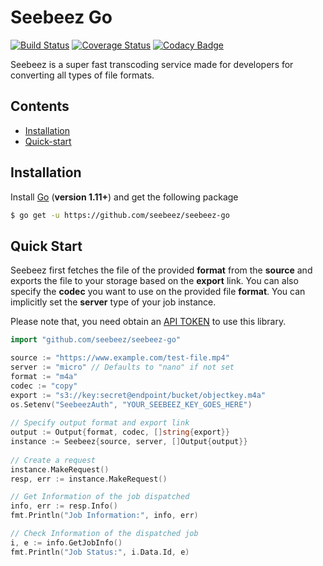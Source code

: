 # Seebeez Go 

[![Build Status](https://travis-ci.com/seebeez/seebeez-go.svg?branch=master)](https://travis-ci.com/seebeez/seebeez-go)
[![Coverage Status](https://coveralls.io/repos/github/seebeez/seebeez-go/badge.svg?branch=master)](https://coveralls.io/github/seebeez/seebeez-go?branch=master)
[![Codacy Badge](https://api.codacy.com/project/badge/Grade/3bb47b50edb9490eaa1e2212cf6fd4ae)](https://www.codacy.com/manual/kazilotus/seebeez-go?utm_source=github.com&amp;utm_medium=referral&amp;utm_content=seebeez/seebeez-go&amp;utm_campaign=Badge_Grade)

Seebeez is a super fast transcoding service made for developers for converting all types of file formats.

## Contents

-   [Installation](#installation)
-   [Quick-start](#quick-start)

## Installation

Install [Go](https://golang.org/) (**version 1.11+**) and get the following package

```sh
$ go get -u https://github.com/seebeez/seebeez-go
```

## Quick Start

Seebeez first fetches the file of the provided **format** from the **source** and exports the file to your storage based on the **export** link. You can also specify the **codec** you want to use on the provided file **format**. You can implicitly set the **server** type of your job instance.

Please note that, you need obtain an [API TOKEN](https://seebeez.com/api) to use this library.
```go
import "github.com/seebeez/seebeez-go"

source := "https://www.example.com/test-file.mp4"
server := "micro" // Defaults to "nano" if not set
format := "m4a"
codec := "copy" 
export := "s3://key:secret@endpoint/bucket/objectkey.m4a"
os.Setenv("SeebeezAuth", "YOUR_SEEBEEZ_KEY_GOES_HERE")
	
// Specify output format and export link
output := Output{format, codec, []string{export}}
instance := Seebeez{source, server, []Output{output}}
	
// Create a request
instance.MakeRequest()
resp, err := instance.MakeRequest()

// Get Information of the job dispatched
info, err := resp.Info()
fmt.Println("Job Information:", info, err)

// Check Information of the dispatched job
i, e := info.GetJobInfo()
fmt.Println("Job Status:", i.Data.Id, e)
```
